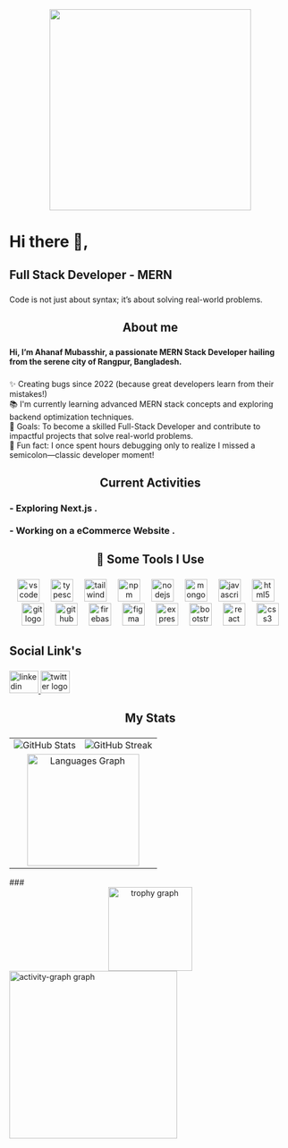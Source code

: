 <div align="center">
  <img height="360" src="https://media.licdn.com/dms/image/v2/C4E12AQE1HWdIDDkyEA/article-cover_image-shrink_600_2000/article-cover_image-shrink_600_2000/0/1646907885048?e=2147483647&v=beta&t=3VmcE5VqzNPxAHlx6WJdBCVNvDs1x6InIFLjQp5lrLE"  />
<!--   <img height="360" src="https://i.ibb.co.com/Sy9NyWm/done-Ahanaf-Git-Banner.png"  /> -->
</div>

###

<h1 align="left">Hi there 👋,</h1>

###

<h2 align="left">Full Stack Developer - MERN</h2>

###

<p align="left">Code is not just about syntax; it’s about solving real-world problems.</p>

###

<h2 align="center">About me</h2>

###

<h4 align="left">Hi, I’m Ahanaf Mubasshir, a passionate MERN Stack Developer hailing from the serene city of Rangpur, Bangladesh.</h4>

###

<p align="left">✨ Creating bugs since 2022 (because great developers learn from their mistakes!)<br>📚 I'm currently learning advanced MERN stack concepts and exploring backend optimization techniques.<br>🎯 Goals: To become a skilled Full-Stack Developer and contribute to impactful projects that solve real-world problems.<br>🎲 Fun fact: I once spent hours debugging only to realize I missed a semicolon—classic developer moment!</p>

###

###

<h2 align="center">Current Activities</h2>

###

<h3 align="left">- Exploring Next.js .<br><br>- Working on a eCommerce Website .</h3>

###

<h2 align="center">🚀 Some Tools I Use</h2>

###

<div align="center">
  <img src="https://cdn.jsdelivr.net/gh/devicons/devicon/icons/vscode/vscode-original.svg" height="40" alt="vscode logo"  />
  <img width="12" />
  <img src="https://cdn.jsdelivr.net/gh/devicons/devicon/icons/typescript/typescript-original.svg" height="40" alt="typescript logo"  />
  <img width="12" />
  <img src="https://cdn.jsdelivr.net/gh/devicons/devicon/icons/tailwindcss/tailwindcss-original-wordmark.svg" height="40" alt="tailwindcss logo"  />
  <img width="12" />
  <img src="https://cdn.jsdelivr.net/gh/devicons/devicon/icons/npm/npm-original-wordmark.svg" height="40" alt="npm logo"  />
  <img width="12" />
  <img src="https://cdn.jsdelivr.net/gh/devicons/devicon/icons/nodejs/nodejs-original.svg" height="40" alt="nodejs logo"  />
  <img width="12" />
  <img src="https://cdn.jsdelivr.net/gh/devicons/devicon/icons/mongodb/mongodb-original.svg" height="40" alt="mongodb logo"  />
  <img width="12" />
  <img src="https://cdn.jsdelivr.net/gh/devicons/devicon/icons/javascript/javascript-original.svg" height="40" alt="javascript logo"  />
  <img width="12" />
  <img src="https://cdn.jsdelivr.net/gh/devicons/devicon/icons/html5/html5-original.svg" height="40" alt="html5 logo"  />
  <img width="12" />
  <img src="https://cdn.jsdelivr.net/gh/devicons/devicon/icons/git/git-original.svg" height="40" alt="git logo"  />
  <img width="12" />
  <img src="https://cdn.jsdelivr.net/gh/devicons/devicon/icons/github/github-original.svg" height="40" alt="github logo"  />
  <img width="12" />
  <img src="https://cdn.jsdelivr.net/gh/devicons/devicon/icons/firebase/firebase-plain.svg" height="40" alt="firebase logo"  />
  <img width="12" />
  <img src="https://cdn.jsdelivr.net/gh/devicons/devicon/icons/figma/figma-original.svg" height="40" alt="figma logo"  />
  <img width="12" />
  <img src="https://cdn.jsdelivr.net/gh/devicons/devicon/icons/express/express-original.svg" height="40" alt="express logo"  />
  <img width="12" />
  <img src="https://cdn.jsdelivr.net/gh/devicons/devicon/icons/bootstrap/bootstrap-original.svg" height="40" alt="bootstrap logo"  />
  <img width="12" />
  <img src="https://cdn.jsdelivr.net/gh/devicons/devicon/icons/react/react-original.svg" height="40" alt="react logo"  />
  <img width="12" />
  <img src="https://cdn.jsdelivr.net/gh/devicons/devicon/icons/css3/css3-original.svg" height="40" alt="css3 logo"  />
</div>

###

<h2 align="left">Social Link's</h2>

###

<div align="left">
  <a href="https://www.linkedin.com/in/ahanaf-mubasshir-ab1a02333/" target="_blank">
    <img src="https://raw.githubusercontent.com/maurodesouza/profile-readme-generator/master/src/assets/icons/social/linkedin/default.svg" width="52" height="40" alt="linkedin logo"  />
  </a>
  <a href="https://x.com/ahanaf607307" target="_blank">
    <img src="https://raw.githubusercontent.com/maurodesouza/profile-readme-generator/master/src/assets/icons/social/twitter/default.svg" width="52" height="40" alt="twitter logo"  />
  </a>
</div>

###

<h2 align="center">My Stats</h2>

###

<table align="center">
  <tr>
    <td>
      <img src="https://github-readme-stats.vercel.app/api?username=ahanaf607307&theme=dark&hide_border=false&include_all_commits=false&count_private=false" alt="GitHub Stats">
    </td>
    <td>
      <img src="https://github-readme-streak-stats.herokuapp.com/?user=ahanaf607307&theme=dark&hide_border=false" alt="GitHub Streak">
    </td>
  </tr>
  <tr>
    <td colspan="2" align="center">
      <img src="https://github-readme-stats.vercel.app/api/top-langs?username=ahanaf607307&locale=en&hide_title=false&layout=compact&card_width=320&langs_count=5&theme=dracula&hide_border=false&order=2" height="200" alt="Languages Graph">
    </td>
  </tr>
</table>
###

 <div align="center">
    <img src="https://github-profile-trophy.vercel.app?username=ahanaf607307&theme=dracula&column=-1&row=1&margin-w=8&margin-h=8&no-bg=false&no-frame=false&order=4" height="150" alt="trophy graph"  />
 </div>
 <img src="https://github-readme-activity-graph.vercel.app/graph?username=ahanaf607307&radius=16&theme=react&area=true&order=5" height="300" alt="activity-graph graph"  />
<div>

</div>

###
